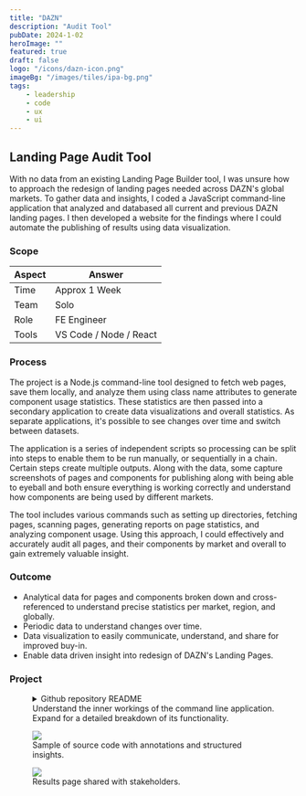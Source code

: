 ```yaml
---
title: "DAZN"
description: "Audit Tool"
pubDate: 2024-1-02
heroImage: ""
featured: true
draft: false
logo: "/icons/dazn-icon.png"
imageBg: "/images/tiles/ipa-bg.png"
tags:
    - leadership
    - code
    - ux
    - ui
---
```


## Landing Page Audit Tool

With no data from an existing Landing Page Builder tool, I was unsure how to approach the redesign of landing pages needed across DAZN's global markets. To gather data and insights, I coded a JavaScript command-line application that analyzed and databased all current and previous DAZN landing pages. I then developed a website for the findings where I could automate the publishing of results using data visualization.

### Scope

| Aspect | Answer                 |
| ------ | ---------------------- |
| Time   | Approx 1 Week          |
| Team   | Solo                   |
| Role   | FE Engineer            |
| Tools  | VS Code / Node / React |

### Process

The project is a Node.js command-line tool designed to fetch web pages, save them locally, and analyze them using class name attributes to generate component usage statistics. These statistics are then passed into a secondary application to create data visualizations and overall statistics. As separate applications, it's possible to see changes over time and switch between datasets.

The application is a series of independent scripts so processing can be split into steps to enable them to be run manually, or sequentially in a chain. Certain steps create multiple outputs. Along with the data, some capture screenshots of pages and components for publishing along with being able to eyeball and both ensure everything is working correctly and understand how components are being used by different markets.

The tool includes various commands such as setting up directories, fetching pages, scanning pages, generating reports on page statistics, and analyzing component usage. Using this approach, I could effectively and accurately audit all pages, and their components by market and overall to gain extremely valuable insight.

### Outcome

-   Analytical data for pages and components broken down and cross-referenced to understand precise statistics per market, region, and globally.
-   Periodic data to understand changes over time.
-   Data visualization to easily communicate, understand, and share for improved buy-in.
-   Enable data driven insight into redesign of DAZN's Landing Pages.

### Project

<figure>
  <div class="w-100 bg-gray-300 p-4 rounded-md">

<details>
  <summary>Github repository README</summary>

#### Introduction

This is a Command Line Interface tool to fetch web pages, save them locally, and analyse them using class name attributes to create 'component usage' statistics.

#### Theory

Before running its recommended to understand how the tool works.

#### Defining A Component

The input is a partial class name. The output is the highest counted single class name that contains that partial class name.

> Example: If we want statistics on a Hero component we look for any pattern (start, end or containing) using the specified `.hero` class defined in `catalog.json`. So, if we found `.hero__inner` and `.hero__wrapper--123` we would use the class name found the most to create the Hero statistics.

#### Generating Statistics

The tool is broken into a number of steps to create statistics on a set of components. 0. Before running the `input` folder needs to contain two important files: - A `catalog.json` contains the list of pages created manually to audit. Each has a unique `id` and a `market` category. - A `component_map.json` contains a component list to find statistics on. Each has a `title` and the class pattern `selector`.

1. Firstly `setup.js` will create the `output` folder structure with empty directories ready for files to be written to.
2. Then `get-pages.js` will download all pages supplied by the `catalog.json` file into the `page_html` folder. It also takes a screen shot of each page and add to the `page_screenshots` folder.
    - Once pages are stored locally the `search.js` script can be used to find all instances of a class to help identify components and where they are used and not used. This is helpful to test, refine and review class names and screen grabs.
3. Then `scan-pages.js` will crawl and create report per page in `page_reports` listing every `class` found along with data to trace the `market`, `url`, `id` etc.
4. Then `report-pages.js` will pull together statistics on every class across all pages and identify overall and per market use into `pages_report.json`.
5. Lastly `report-components.js` will pull together statistics on components supplied in `component_map.json` (please see _Defining A Component_ section above for important details on how this works).

#### Setup

_Create empty directories ready to populate._

Generates:

-   Empty directory as `./output`
-   Empty directory as `./output/search_results`
-   Empty directory as `./output/page_screenshots`
-   Empty directory as `./output/page_html`
-   Empty directory as `./output/page_reports`

```
npm run setup
```

#### Get Pages

_Take html pages offline to make processing faster, safer and more flexible._
Crawl a list of urls and download each one, also taking a full page screenshot (which also includes confirming cookie alert to hide before screenshot).

Generates:

-   Contents of `<body>` for each page as `./output/page_html/{id}.html`
-   Screen shot of each page as `./output/page_screenshots/{id}.png`

```
npm run get-pages
```

#### Scan Pages

_Reduce pages down to an array of class names with additional page details._
Create a raw data set about each page in turn. Data generated includes:

-   Page URL.
-   Page ID (for cross reference any data at any later stage).
-   Market.
-   Language.
-   List of every class on the page.
-   Total count of classes.

Generates:

-   A report per page as `./output/page_reports/{id}.json`

```
npm run scan-pages
```

#### Report Pages

_Analyse all pages to get overall statistics._
Collate all raw data about each page into one. Data revealed on each (and every) class used across all pages includes:

-   Class name.
-   Total count across all pages.
-   Total number of pages with class found.
-   Per market:
    -   Total count.
    -   Total number of pages used.

Generates:

-   A report as `./output/page_reports.json`

```
npm run report-pages
```

#### Report Components

_Analyse all pages to get component statistics._
Collate all raw data about each component into one. Data revealed on each component used across all pages includes:

-   Component name.
-   Class name.
-   Total number of pages.
-   Total count across all pages.
-   Usage percentage across all pages.
-   Per market:
    -   Total count.
    -   Total number of pages.
    -   Usage percentage.

Generates:

-   A report as `./output/component_reports.json`

```
npm run report-components
```

#### Search

_Find all instances of a class to investigate it's use across all pages._
Using a class to deep dive and generate a report on pages its being used (and optionally not being used) as well as bundle screenshots together for review by eye. Data generated through search includes:

-   Report of pages including/excluding class with each:
    -   Page url.
    -   Page id.
    -   Page market.
-   Screen shot of each page including/excluding class.

Generates:

-   Directory of search results as `./output/search_results/{name-of-folder}/` with:
    -   Directory `includes/` with a `report.json` and a screen shot per page as`{id}.png` of pages where class is found.
    -   Directory `excludes/` with a `report.json` and a screen shot per page as`{id}.png` of pages where class is **not** found.

```
npm run search class="{name-of-class}" name="{name-of-folder}" excludes="true"
```

</details>

</div>
  <figcaption>Understand the inner workings of the command line application. Expand for a detailed breakdown of its functionality.</figcaption>
</figure>

<figure>
  <Image
    src="/images/audit-tool/vscode.png"
    class="rounded-md"
  />
  <figcaption>Sample of source code with annotations and structured insights.</figcaption>
</figure>

<figure>
  <Image
    src="/images/audit-tool/webpage.png"
    class="rounded-md"
  />
  <figcaption>Results page shared with stakeholders.</figcaption>
</figure>
